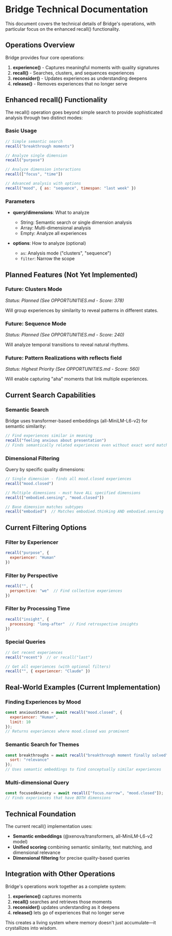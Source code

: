 # Bridge Technical Documentation

This document covers the technical details of Bridge's operations, with particular focus on the enhanced recall() functionality.

## Operations Overview

Bridge provides four core operations:

1. **experience()** - Captures meaningful moments with quality signatures
2. **recall()** - Searches, clusters, and sequences experiences
3. **reconsider()** - Updates experiences as understanding deepens
4. **release()** - Removes experiences that no longer serve

## Enhanced recall() Functionality

The recall() operation goes beyond simple search to provide sophisticated analysis through two distinct modes:

### Basic Usage

```javascript
// Simple semantic search
recall("breakthrough moments")

// Analyze single dimension
recall("purpose")

// Analyze dimension interactions
recall(["focus", "time"])

// Advanced analysis with options
recall("mood", { as: "sequence", timespan: "last week" })
```

### Parameters

- **query/dimensions**: What to analyze
  - String: Semantic search or single dimension analysis
  - Array: Multi-dimensional analysis
  - Empty: Analyze all experiences

- **options**: How to analyze (optional)
  - `as`: Analysis mode ("clusters", "sequence")
  - `filter`: Narrow the scope

## Planned Features (Not Yet Implemented)

### Future: Clusters Mode

*Status: Planned (See OPPORTUNITIES.md - Score: 378)*

Will group experiences by similarity to reveal patterns in different states.

### Future: Sequence Mode

*Status: Planned (See OPPORTUNITIES.md - Score: 240)*

Will analyze temporal transitions to reveal natural rhythms.

### Future: Pattern Realizations with reflects field

*Status: Highest Priority (See OPPORTUNITIES.md - Score: 560)*

Will enable capturing "aha" moments that link multiple experiences.

## Current Search Capabilities

### Semantic Search

Bridge uses transformer-based embeddings (all-MiniLM-L6-v2) for semantic similarity:

```javascript
// Find experiences similar in meaning
recall("feeling anxious about presentation")
// Finds semantically related experiences even without exact word matches
```

### Dimensional Filtering

Query by specific quality dimensions:

```javascript
// Single dimension - finds all mood.closed experiences
recall("mood.closed")

// Multiple dimensions - must have ALL specified dimensions
recall(["embodied.sensing", "mood.closed"])

// Base dimension matches subtypes
recall("embodied")  // Matches embodied.thinking AND embodied.sensing
```

## Current Filtering Options

### Filter by Experiencer
```javascript
recall("purpose", {
  experiencer: "Human"
})
```

### Filter by Perspective
```javascript
recall("", {
  perspective: "we"  // Find collective experiences
})
```

### Filter by Processing Time
```javascript
recall("insight", {
  processing: "long-after"  // Find retrospective insights
})
```

### Special Queries
```javascript
// Get recent experiences
recall("recent")  // or recall("last")

// Get all experiences (with optional filters)
recall("", { experiencer: "Claude" })
```

## Real-World Examples (Current Implementation)

### Finding Experiences by Mood
```javascript
const anxiousStates = await recall("mood.closed", {
  experiencer: "Human",
  limit: 10
});
// Returns experiences where mood.closed was prominent
```

### Semantic Search for Themes
```javascript
const breakthroughs = await recall("breakthrough moment finally solved", {
  sort: "relevance"
});
// Uses semantic embeddings to find conceptually similar experiences
```

### Multi-dimensional Query
```javascript
const focusedAnxiety = await recall(["focus.narrow", "mood.closed"]);
// Finds experiences that have BOTH dimensions
```

## Technical Foundation

The current recall() implementation uses:
- **Semantic embeddings** (@xenova/transformers, all-MiniLM-L6-v2 model)
- **Unified scoring** combining semantic similarity, text matching, and dimensional relevance
- **Dimensional filtering** for precise quality-based queries

## Integration with Other Operations

Bridge's operations work together as a complete system:

1. **experience()** captures moments
2. **recall()** searches and retrieves those moments
3. **reconsider()** updates understanding as it deepens
4. **release()** lets go of experiences that no longer serve

This creates a living system where memory doesn't just accumulate—it crystallizes into wisdom.
